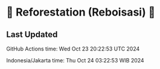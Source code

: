 
# 🌳 Reforestation (Reboisasi) 🌲

## Last Updated

GitHub Actions time: Wed Oct 23 20:22:53 UTC 2024

Indonesia/Jakarta time: Thu Oct 24 03:22:53 WIB 2024
